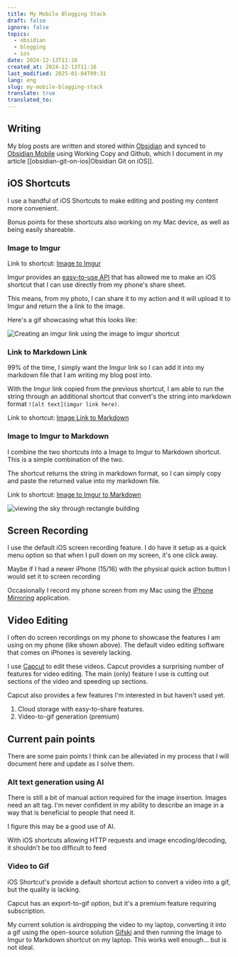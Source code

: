 ```yaml
---
title: My Mobile Blogging Stack
draft: false
ignore: false
topics:
  - obsidian
  - blogging
  - ios
date: 2024-12-13T11:16
created_at: 2024-12-13T11:16
last_modified: 2025-01-04T09:31
lang: eng
slug: my-mobile-blogging-stack
translate: true
translated_to: 
---
```


## Writing

My blog posts are written and stored within [Obsidian](https://obsidian.md/) and synced to [Obsidian Mobile](https://obsidian.md/mobile) using Working Copy and Github, which I document in my article [[obsidian-git-on-ios|Obsidian Git on iOS]].

## iOS Shortcuts

I use a handful of iOS Shortcuts to make editing and posting my content more convenient.

Bonus points for these shortcuts also working on my Mac device, as well as being easily shareable.

### Image to Imgur

Link to shortcut: [Image to Imgur](https://www.icloud.com/shortcuts/29967716bf954cdaa81a5f66d9b1aaa3)

Imgur provides an [easy-to-use API](https://apidocs.imgur.com/) that has allowed me to make an iOS shortcut that I can use directly from my phone's share sheet.

This means, from my photo, I can share it to my action and it will upload it to Imgur and return the a link to the image.

Here's a gif showcasing what this looks like:

![Creating an imgur link using the image to imgur shortcut](https://i.imgur.com/d4UHkEr.gif)

### Link to Markdown Link

99% of the time, I simply want the Imgur link so I can add it into my markdown file that I am writing my blog post into.

With the Imgur link copied from the previous shortcut, I am able to run the string through an additional shortcut that convert's the string into markdown format `![alt text](imgur link here)`.

Link to shortcut: [Image Link to Markdown](https://www.icloud.com/shortcuts/009b724a598a4931a3abdee49dd31f61)

### Image to Imgur to Markdown

I combine the two shortcuts into a Image to Imgur to Markdown shortcut. This is a simple combination of the two.

The shortcut returns the string in markdown format, so I can simply copy and paste the returned value into my markdown file.

Link to shortcut: [Image to Imgur to Markdown](https://www.icloud.com/shortcuts/ac1a413814244e48a191ad5c3aab4dd1)

![viewing the sky through rectangle building](https://i.imgur.com/G5GgecM.gif)

## Screen Recording

I use the default iOS screen recording feature. I do have it setup as a quick menu option so that when I pull down on my screen, it's one click away.

Maybe if I had a newer iPhone (15/16) with the physical quick action button I would set it to screen recording

Occasionally I record my phone screen from my Mac using the [iPhone Mirroring](https://support.apple.com/en-us/120421) application.

## Video Editing

I often do screen recordings on my phone to showcase the features I am using on my phone (like shown above). The default video editing software that comes on iPhones is severely lacking.

I use [Capcut](https://www.capcut.com/) to edit these videos. Capcut provides a surprising number of features for video editing. The main (only) feature I use is cutting out sections of the video and speeding up sections.

Capcut also provides a few features I'm interested in but haven't used yet.

1. Cloud storage with easy-to-share features.
2. Video-to-gif generation (premium)

## Current pain points

There are some pain points I think can be alleviated in my process that I will document here and update as I solve them.

### Alt text generation using AI

There is still a bit of manual action required for the image insertion. Images need an alt tag. I'm never confident in my ability to describe an image in a way that is beneficial to people that need it.

I figure this may be a good use of AI.

With iOS shortcuts allowing HTTP requests and image encoding/decoding, it shouldn't be too difficult to feed

### Video to Gif

iOS Shortcut's provide a default shortcut action to convert a video into a gif, but the quality is lacking.

Capcut has an export-to-gif option, but it's a premium feature requiring subscription.

My current solution is airdropping the video to my laptop, converting it into a gif using the open-source solution [Gifski](https://github.com/sindresorhus/Gifski) and then running the Image to Imgur to Markdown shortcut on my laptop. This works well enough... but is not ideal.
